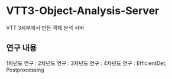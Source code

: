 # VTT3-Object-Analysis-Server
VTT 3세부에서 만든 객체 분석 서버

## 연구 내용
1차년도 연구 :
2차년도 연구 :
3차년도 연구 :
4차년도 연구 : EfficientDet, Postprocessing